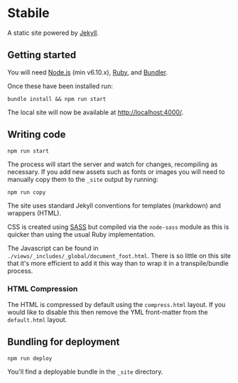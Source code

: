# Stabile

A static site powered by [Jekyll](https://jekyllrb.com/).

## Getting started

You will need [Node.js](http://nodejs.org/download/) (min v6.10.x), [Ruby](https://www.ruby-lang.org/en/), and [Bundler](https://bundler.io/).

Once these have been installed run:

```
bundle install && npm run start
```

The local site will now be available at [http://localhost:4000/](http://localhost:4000/).

## Writing code

```
npm run start
```

The process will start the server and watch for changes, recompiling as necessary. If you add new assets such as fonts or images you will need to manually copy them to the `_site` output by running:

```
npm run copy
```

The site uses standard Jekyll conventions for templates (markdown) and wrappers (HTML).

CSS is created using [SASS](http://sass-lang.com/) but compiled via the `node-sass` module as this is quicker than using the usual Ruby implementation.

The Javascript can be found in `./views/_includes/_global/document_foot.html`. There is so little on this site that it's more efficient to add it this way than to wrap it in a transpile/bundle process.

### HTML Compression

The HTML is compressed by default using the `compress.html` layout. If you would like to disable this then remove the YML front-matter from the `default.html` layout.

## Bundling for deployment

```
npm run deploy
```

You'll find a deployable bundle in the `_site` directory.
